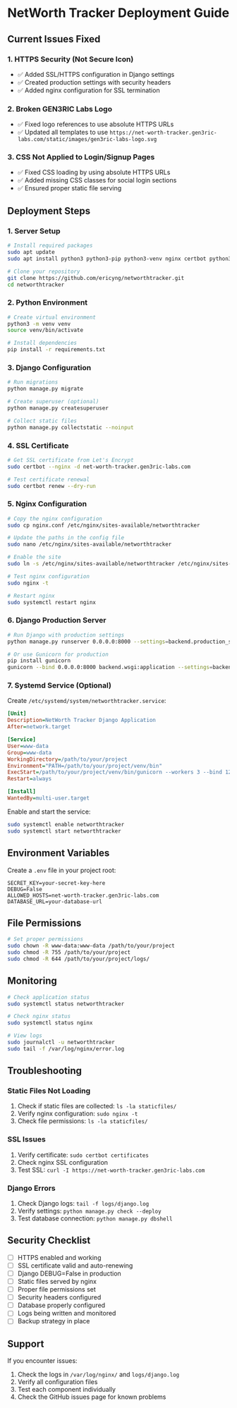 # NetWorth Tracker Deployment Guide

## Current Issues Fixed

### 1. HTTPS Security (Not Secure Icon)
- ✅ Added SSL/HTTPS configuration in Django settings
- ✅ Created production settings with security headers
- ✅ Added nginx configuration for SSL termination

### 2. Broken GEN3RIC Labs Logo
- ✅ Fixed logo references to use absolute HTTPS URLs
- ✅ Updated all templates to use `https://net-worth-tracker.gen3ric-labs.com/static/images/gen3ric-labs-logo.svg`

### 3. CSS Not Applied to Login/Signup Pages
- ✅ Fixed CSS loading by using absolute HTTPS URLs
- ✅ Added missing CSS classes for social login sections
- ✅ Ensured proper static file serving

## Deployment Steps

### 1. Server Setup
```bash
# Install required packages
sudo apt update
sudo apt install python3 python3-pip python3-venv nginx certbot python3-certbot-nginx

# Clone your repository
git clone https://github.com/ericyng/networthtracker.git
cd networthtracker
```

### 2. Python Environment
```bash
# Create virtual environment
python3 -m venv venv
source venv/bin/activate

# Install dependencies
pip install -r requirements.txt
```

### 3. Django Configuration
```bash
# Run migrations
python manage.py migrate

# Create superuser (optional)
python manage.py createsuperuser

# Collect static files
python manage.py collectstatic --noinput
```

### 4. SSL Certificate
```bash
# Get SSL certificate from Let's Encrypt
sudo certbot --nginx -d net-worth-tracker.gen3ric-labs.com

# Test certificate renewal
sudo certbot renew --dry-run
```

### 5. Nginx Configuration
```bash
# Copy the nginx configuration
sudo cp nginx.conf /etc/nginx/sites-available/networthtracker

# Update the paths in the config file
sudo nano /etc/nginx/sites-available/networthtracker

# Enable the site
sudo ln -s /etc/nginx/sites-available/networthtracker /etc/nginx/sites-enabled/

# Test nginx configuration
sudo nginx -t

# Restart nginx
sudo systemctl restart nginx
```

### 6. Django Production Server
```bash
# Run Django with production settings
python manage.py runserver 0.0.0.0:8000 --settings=backend.production_settings

# Or use Gunicorn for production
pip install gunicorn
gunicorn --bind 0.0.0.0:8000 backend.wsgi:application --settings=backend.production_settings
```

### 7. Systemd Service (Optional)
Create `/etc/systemd/system/networthtracker.service`:
```ini
[Unit]
Description=NetWorth Tracker Django Application
After=network.target

[Service]
User=www-data
Group=www-data
WorkingDirectory=/path/to/your/project
Environment="PATH=/path/to/your/project/venv/bin"
ExecStart=/path/to/your/project/venv/bin/gunicorn --workers 3 --bind 127.0.0.1:8000 backend.wsgi:application --settings=backend.production_settings
Restart=always

[Install]
WantedBy=multi-user.target
```

Enable and start the service:
```bash
sudo systemctl enable networthtracker
sudo systemctl start networthtracker
```

## Environment Variables

Create a `.env` file in your project root:
```env
SECRET_KEY=your-secret-key-here
DEBUG=False
ALLOWED_HOSTS=net-worth-tracker.gen3ric-labs.com
DATABASE_URL=your-database-url
```

## File Permissions
```bash
# Set proper permissions
sudo chown -R www-data:www-data /path/to/your/project
sudo chmod -R 755 /path/to/your/project
sudo chmod -R 644 /path/to/your/project/logs/
```

## Monitoring
```bash
# Check application status
sudo systemctl status networthtracker

# Check nginx status
sudo systemctl status nginx

# View logs
sudo journalctl -u networthtracker
sudo tail -f /var/log/nginx/error.log
```

## Troubleshooting

### Static Files Not Loading
1. Check if static files are collected: `ls -la staticfiles/`
2. Verify nginx configuration: `sudo nginx -t`
3. Check file permissions: `ls -la staticfiles/`

### SSL Issues
1. Verify certificate: `sudo certbot certificates`
2. Check nginx SSL configuration
3. Test SSL: `curl -I https://net-worth-tracker.gen3ric-labs.com`

### Django Errors
1. Check Django logs: `tail -f logs/django.log`
2. Verify settings: `python manage.py check --deploy`
3. Test database connection: `python manage.py dbshell`

## Security Checklist

- [ ] HTTPS enabled and working
- [ ] SSL certificate valid and auto-renewing
- [ ] Django DEBUG=False in production
- [ ] Static files served by nginx
- [ ] Proper file permissions set
- [ ] Security headers configured
- [ ] Database properly configured
- [ ] Logs being written and monitored
- [ ] Backup strategy in place

## Support

If you encounter issues:
1. Check the logs in `/var/log/nginx/` and `logs/django.log`
2. Verify all configuration files
3. Test each component individually
4. Check the GitHub issues page for known problems 